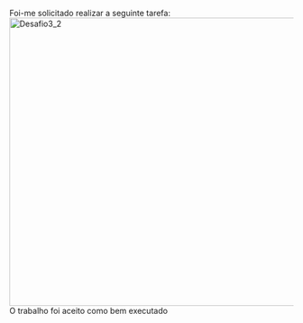 Foi-me solicitado realizar a seguinte tarefa:     
<img width="511" alt="Desafio3_2" src="https://github.com/AyrtonFrugoni/Modulo3-Desafio2/assets/111124974/76ce2a67-252b-4633-9398-5692056d234f">    
O trabalho foi aceito como bem executado
